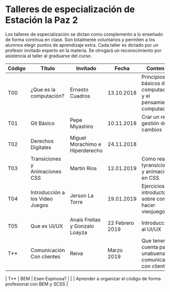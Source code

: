 # Talleres de especialización de Estación la Paz 2

Los talleres de especialización se dictan como complemento a lo enseñado de forma contínua en clase.
Son totalmente voluntarios y permiten a los alumnos elegir puntos de aprendizaje extra.
Cada taller es dictado por un profesor invitado experto en la materia.
Se otrogará un reconocimiento por asistencia al taller al graduarse del curso.

| Código | Título                          | Invitado                        | Fecha           | Contenido                                                           |
| ------ | ------------------------------- | ------------------------------- | --------------- | ------------------------------------------------------------------- |
| T00    | ¿Que es la computación?         | Ernesto Cuadros                 | 13.10.2018      | Principios básicos de la computación y el pensamiento computacional |
| T01    | Git Básico                      | Pepe Miyashiro                  | 10.11.2018      | Crar un repo y gestión de cambios                                   |
| T02    | Derechos Digitales              | Miguel Morachimo e Hiperderecho | 24.11.2018      |                                                                     |
| T03    | Transiciones y Animaciones CSS  | Martín Ríos                     | 12.01.2019      | Como realizar tyransiciones y animaciones en CSS                    |
| T04    | Introducción a los Video Juegos | Jerson La Torre                 | 19.01.2019      | Ejercicios introductorios sobre como hacer vieojuegos               |
| T05    | Que es UI/UX                    | Anaís Freitas y Gonzalo Loayza  | 22 Febrero 2019 | Introducción al UI/UX                                               |
| T\*\*  | Comunicación Con clientes       | Reiva                           | Marzo 2019      | Que tener en cuenta para unabuena comunicación con clientes         |

| T\*\* | BEM | Esen Espinosa? | | | Aprender a organizar el código de forma profesional con BEM y SCSS |
